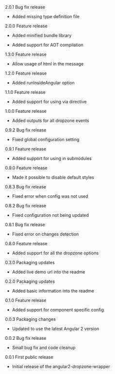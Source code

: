 2.0.1 Bug fix release

  - Added missing type definition file

2.0.0 Feature release

  - Added minified bundle library

  - Added support for AOT compilation

1.3.0 Feature release

  - Allow usage of html in the message

1.2.0 Feature release

  - Added runInsideAngular option

1.1.0 Feature release

  - Added support for using via directive

1.0.0 Feature release

  - Added outputs for all dropzone events

0.9.2 Bug fix release

  - Fixed global configuration setting

0.9.1 Feature release

  - Added support for using in submodules

0.9.0 Feature release

  - Made it possible to disable default styles

0.8.3 Bug fix release

  - Fixed error when config was not used

0.8.2 Bug fix release

  - Fixed configuration not being updated

0.8.1 Bug fix release

  - Fixed error on changes detection

0.8.0 Feature release

  - Added support for all the dropzone options

0.3.0 Packaging updates

  - Added live demo url into the readme

0.2.0 Packaging updates

  - Added basic information into the readme

0.1.0 Feature release

  - Added support for component specific config

0.0.3 Packaging changes

  - Updated to use the latest Angular 2 version

0.0.2 Bug fix release

  - Small bug fix and code cleanup

0.0.1 First public release

  - Initial release of the angular2-dropzone-wrapper
